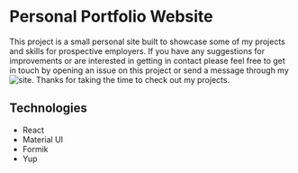 # Personal Portfolio Website

This project is a small personal site built to showcase some of my projects and skills for prospective employers. If you have any suggestions for improvements or are interested in getting in contact please feel free to get in touch by opening an issue on this project or send a message through my ![site](https://www.mikaelmirza.com). Thanks for taking the time to check out my projects.

## Technologies

* React
* Material UI
* Formik
* Yup
